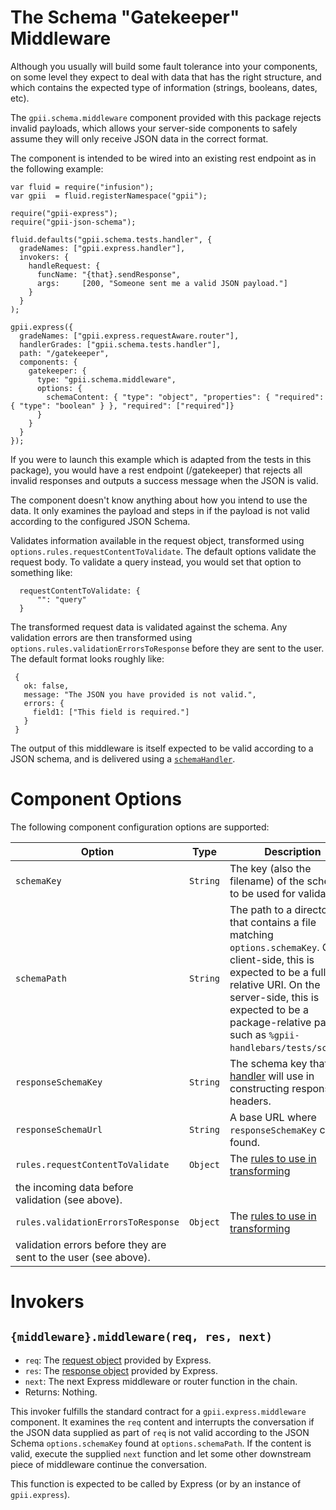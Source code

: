 # The Schema "Gatekeeper" Middleware

Although you usually will build some fault tolerance into your components, on some level they expect to deal with
data that has the right structure, and which contains the expected type of information (strings, booleans, dates, etc).

The `gpii.schema.middleware` component provided with this package rejects invalid payloads, which allows your server-side
components to safely assume they will only receive JSON data in the correct format.

The component is intended to be wired into an existing rest endpoint as in the following example:

    var fluid = require("infusion");
    var gpii  = fluid.registerNamespace("gpii");

    require("gpii-express");
    require("gpii-json-schema");

    fluid.defaults("gpii.schema.tests.handler", {
      gradeNames: ["gpii.express.handler"],
      invokers: {
        handleRequest: {
          funcName: "{that}.sendResponse",
          args:     [200, "Someone sent me a valid JSON payload."]
        }
      }
    );

    gpii.express({
      gradeNames: ["gpii.express.requestAware.router"],
      handlerGrades: ["gpii.schema.tests.handler"],
      path: "/gatekeeper",
      components: {
        gatekeeper: {
          type: "gpii.schema.middleware",
          options: {
            schemaContent: { "type": "object", "properties": { "required": { "type": "boolean" } }, "required": ["required"]}
          }
        }
      }
    });

If you were to launch this example which is adapted from the tests in this package), you would have a rest endpoint
(/gatekeeper) that rejects all invalid responses and outputs a success message when the JSON is valid.

The component doesn't know anything about how you intend to use the data.  It only examines the payload and steps in if
the payload is not valid according to the configured JSON Schema.


 Validates information available in the request object, transformed using `options.rules.requestContentToValidate`.
 The default options validate the request body.  To validate a query instead, you would set that option to something like:

      requestContentToValidate: {
          "": "query"
      }

 The transformed request data is validated against the schema. Any validation errors are then transformed using
 `options.rules.validationErrorsToResponse` before they are sent to the user.  The default format looks roughly like:

     {
       ok: false,
       message: "The JSON you have provided is not valid.",
       errors: {
         field1: ["This field is required."]
       }
     }

 The output of this middleware is itself expected to be valid according to a JSON schema, and is delivered using a
 [`schemaHandler`](./handler.md).

# Component Options

The following component configuration options are supported:

| Option              | Type     | Description |
| ------------------- | -------- | ----------- |
| `schemaKey`         | `String` |  The key (also the filename) of the schema to be used for validation. |
| `schemaPath`        | `String` | The path to a directory that contains a file matching `options.schemaKey`.  On the client-side, this is expected to be a full or relative URI.  On the server-side, this is expected to be a package-relative path such as `%gpii-handlebars/tests/schemas`. |
| `responseSchemaKey` | `String` | The schema key that [our handler](./handler.md) will use in constructing response headers. |
| `responseSchemaUrl` | `String` |  A base URL where `responseSchemaKey` can be found. |
| `rules.requestContentToValidate` | `Object` | The [rules to use in transforming](http://docs.fluidproject.org/infusion/development/ModelTransformationAPI.html#fluid-model-transformwithrules-source-rules-options-)
the incoming data before validation (see above). |
| `rules.validationErrorsToResponse` | `Object` | The [rules to use in transforming](http://docs.fluidproject.org/infusion/development/ModelTransformationAPI.html#fluid-model-transformwithrules-source-rules-options-)
validation errors before they are sent to the user (see above). |

# Invokers

## `{middleware}.middleware(req, res, next)`

* `req`: The [request object](http://expressjs.com/en/api.html#req) provided by Express.
* `res`: The [response object](http://expressjs.com/en/api.html#res) provided by Express.
* `next`: The next Express middleware or router function in the chain.
* Returns: Nothing.

This invoker fulfills the standard contract for a `gpii.express.middleware` component.  It examines the `req` content
and interrupts the conversation if the JSON data supplied as part of `req` is not valid according to the JSON
Schema `options.schemaKey` found at `options.schemaPath`.  If the content is valid, execute the supplied `next` function
and let some other downstream piece of middleware continue the conversation.

This function is expected to be called by Express (or by an instance of `gpii.express`).